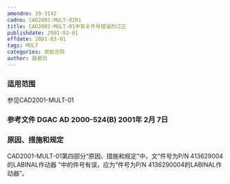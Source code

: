 ```yaml
---
amendno: 39-3142
cadno: CAD2001-MULT-01R1
title: CAD2001-MULT-01中有关件号错误的订正
publishdate: 2001-03-01
effdate: 2001-03-01
tags: MULT
categories: 民航总局
author: 聂君剑
---
```


### 适用范围 
参见CAD2001-MULT-01

### 参考文件    DGAC AD 2000-524(B)  2001年 2月 7日

### 原因、措施和规定 
CAD2001-MULT-01第四部分“原因、措施和规定”中，文“件号为P/N 413629004的LABINAL作动器 ”中的件号有误，应为“件号为P/N 4136290004的LABINAL作动器”。

